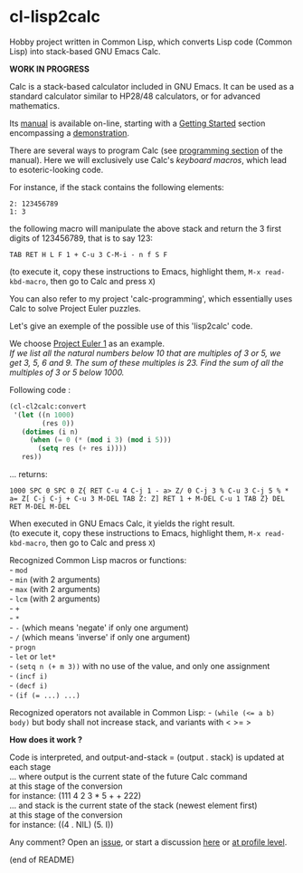 # cl-lisp2calc

Hobby project written in Common Lisp, which converts Lisp code (Common Lisp) into stack-based GNU Emacs Calc.

**WORK IN PROGRESS**

Calc is a stack-based calculator included in GNU Emacs. It can be used as a standard calculator similar to HP28/48 calculators, or for advanced mathematics.

Its [manual](https://www.gnu.org/software/emacs/manual/html_mono/calc.html) is available on-line, starting with a [Getting Started](https://www.gnu.org/software/emacs/manual/html_mono/calc.html#Getting-Started) section encompassing a [demonstration](https://www.gnu.org/software/emacs/manual/html_mono/calc.html#Demonstration-of-Calc).

There are several ways to program Calc (see [programming section](https://www.gnu.org/software/emacs/manual/html_mono/calc.html#Programming) of the manual). Here we will exclusively use Calc's _keyboard macros_, which lead to esoteric-looking code. 

For instance, if the stack contains the following elements:
```
2: 123456789
1: 3
```
the following macro will manipulate the above stack and return the 3 first digits of 123456789, that is to say 123:
```
TAB RET H L F 1 + C-u 3 C-M-i - n f S F
``` 
(to execute it, copy these instructions to Emacs, highlight them, `M-x read-kbd-macro`, then go to Calc and press `X`)

You can also refer to my project 'calc-programming', which essentially uses Calc to solve Project Euler puzzles.

Let's give an exemple of the possible use of this 'lisp2calc' code.

We choose [Project Euler 1](https://projecteuler.net/problem=1) as an example.  
_If we list all the natural numbers below 10 that are multiples of 3 or 5, we get 3, 5, 6 and 9. The sum of these multiples is 23. Find the sum of all the multiples of 3 or 5 below 1000._

Following code :
``` lisp
(cl-cl2calc:convert
 '(let ((n 1000)
        (res 0))
   (dotimes (i n)
     (when (= 0 (* (mod i 3) (mod i 5)))
       (setq res (+ res i))))
   res))
```
... returns:
```
1000 SPC 0 SPC 0 Z{ RET C-u 4 C-j 1 - a> Z/ 0 C-j 3 % C-u 3 C-j 5 % * a= Z[ C-j C-j + C-u 3 M-DEL TAB Z: Z] RET 1 + M-DEL C-u 1 TAB Z} DEL RET M-DEL M-DEL
```
When executed in GNU Emacs Calc, it yields the right result.  
(to execute it, copy these instructions to Emacs, highlight them, `M-x read-kbd-macro`, then go to Calc and press `X`)

Recognized Common Lisp macros or functions:  
     - `mod`  
     - `min` (with 2 arguments)  
     - `max` (with 2 arguments)  
     - `lcm` (with 2 arguments)  
     - `+`  
     - `*`  
     - `-` (which means 'negate' if only one argument)  
     - `/` (which means 'inverse' if only one argument)  
     - `progn`  
     - `let` or `let*`  
     - `(setq n (+ m 3))` with no use of the value, and only one assignment  
     - `(incf i)`  
     - `(decf i)`  
     - `(if (= ...) ...)`  
     
Recognized operators not available in Common Lisp:
     - `(while (<= a b) body)` but body shall not increase stack, and variants with < >= >

**How does it work ?**

Code is interpreted, and output-and-stack = (output . stack) is updated at each stage  
... where output is the current state of the future Calc command  
           at this stage of the conversion  
       for instance: (111 4 2 3 * 5 + + 222)  
... and stack is the current state of the stack (newest element first)  
       at this stage of the conversion  
       for instance: ((4 . NIL) (5. I))
       
Any comment? Open an [issue](https://github.com/occisn/cl-lisp2calc/issues), or start a discussion [here](https://github.com/occisn/cl-lisp2calc/discussions) or [at profile level](https://github.com/occisn/occisn/discussions).

(end of README)
